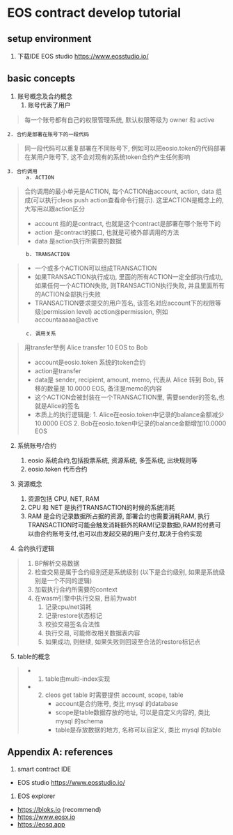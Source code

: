 # EOS contract develop tutorial

## setup environment

1. 下载IDE EOS studio https://www.eosstudio.io/


## basic concepts
1. 账号概念及合约概念
    1. 账号代表了用户  
>每一个账号都有自己的权限管理系统, 默认权限等级为 owner 和 active

    2. 合约是部署在账号下的一段代码  
>同一段代码可以重复部署在不同账号下, 例如可以把eosio.token的代码部署在某用户账号下, 这不会对现有的系统token合约产生任何影响

    3. 合约调用
          a. ACTION
>合约调用的最小单元是ACTION, 每个ACTION由account, action, data 组成(可以执行cleos push action查看命令行提示). 这里ACTION是概念上的, 大写用以跟action区分
>- account 指的是contract, 也就是这个contract是部署在哪个账号下的
>- action 是contract的接口, 也就是可被外部调用的方法
>- data 是action执行所需要的数据

          b. TRANSACTION
>- 一个或多个ACTION可以组成TRANSACTION  
>- 如果TRANSACTION执行成功, 里面的所有ACTION一定全部执行成功, 如果任何一个ACTION失败, 则TRANSACTION执行失败, 并且里面所有的ACTION全部执行失败  
>- TRANSACTION要求提交的用户签名, 该签名对应account下的权限等级(permission level) acction@permission, 例如 accountaaaaa@active

          c. 调用关系
> 用transfer举例 Alice transfer 10 EOS to Bob
>- account是eosio.token 系统的token合约
>- action是transfer
>- data是 sender, recipient, amount, memo, 代表从 Alice 转到 Bob, 转移的数量是 10.0000 EOS, 备注是memo的内容
>- 这个ACTION会被封装在一个TRANSACTION里, 需要sender的签名,也就是Alice的签名
>- 本质上的执行逻辑是: 1. Alice在eosio.token中记录的balance金额减少 10.0000 EOS 2. Bob在eosio.token中记录的balance金额增加10.0000 EOS


2. 系统账号/合约
    1. eosio 系统合约,包括投票系统, 资源系统, 多签系统, 出块规则等
    1. eosio.token 代币合约


3. 资源概念
    1. 资源包括 CPU, NET, RAM
    1. CPU 和 NET 是执行TRANSACTION的时候的系统消耗
    1. RAM 是合约记录数据所占据的资源, 部署合约也需要消耗RAM, 执行TRANSACTION时可能会触发消耗额外的RAM(记录数据),RAM的付费可以由合约账号支付,也可以由发起交易的用户支付,取决于合约实现


4. 合约执行逻辑
>1. BP解析交易数据
>2. 检查交易是属于合约级别还是系统级别 (以下是合约级别, 如果是系统级别是一个不同的逻辑)
>3. 加载执行合约所需要的context
>4. 在wasm引擎中执行交易, 目前为wabt
>     1. 记录cpu/net消耗
>     2. 记录restore状态标记
>     3. 校验交易签名合法性
>     4. 执行交易, 可能修改相关数据表内容
>     5. 如果成功, 则继续, 如果失败则回滚至合法的restore标记点


5. table的概念
  >- 1. table由multi-index实现
  >- 2. cleos get table 时需要提供 account, scope, table
  >      - account是合约账号, 类比 mysql 的database
  >      - scope是table数据存放的地址, 可以是自定义内容的, 类比 mysql 的schema
  >      - table是存放数据的地方, 名称可以自定义, 类比 mysql 的table


## Appendix A: references
1. smart contract IDE
  - EOS studio https://www.eosstudio.io/
1. EOS explorer
  - https://bloks.io (recommend)
  - https://www.eosx.io
  - https://eosq.app
